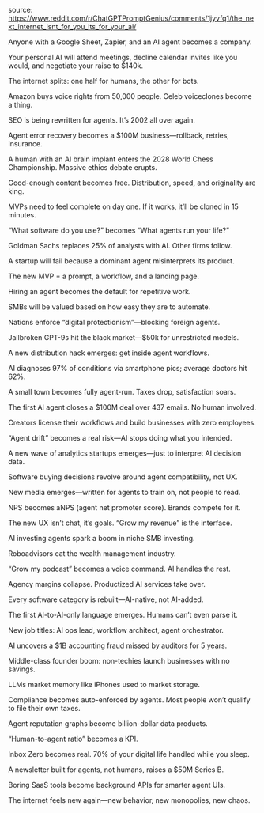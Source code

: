 source: 
https://www.reddit.com/r/ChatGPTPromptGenius/comments/1jyvfq1/the_next_internet_isnt_for_you_its_for_your_ai/


Anyone with a Google Sheet, Zapier, and an AI agent becomes a company.

Your personal AI will attend meetings, decline calendar invites like you would, and negotiate your raise to $140k.

The internet splits: one half for humans, the other for bots.

Amazon buys voice rights from 50,000 people. Celeb voiceclones become a thing.

SEO is being rewritten for agents. It’s 2002 all over again.

Agent error recovery becomes a $100M business—rollback, retries, insurance.

A human with an AI brain implant enters the 2028 World Chess Championship. Massive ethics debate erupts.

Good-enough content becomes free. Distribution, speed, and originality are king.

MVPs need to feel complete on day one. If it works, it’ll be cloned in 15 minutes.

“What software do you use?” becomes “What agents run your life?”

Goldman Sachs replaces 25% of analysts with AI. Other firms follow.

A startup will fail because a dominant agent misinterprets its product.

The new MVP = a prompt, a workflow, and a landing page.

Hiring an agent becomes the default for repetitive work.

SMBs will be valued based on how easy they are to automate.

Nations enforce “digital protectionism”—blocking foreign agents.

Jailbroken GPT-9s hit the black market—$50k for unrestricted models.

A new distribution hack emerges: get inside agent workflows.

AI diagnoses 97% of conditions via smartphone pics; average doctors hit 62%.

A small town becomes fully agent-run. Taxes drop, satisfaction soars.

The first AI agent closes a $100M deal over 437 emails. No human involved.

Creators license their workflows and build businesses with zero employees.

“Agent drift” becomes a real risk—AI stops doing what you intended.

A new wave of analytics startups emerges—just to interpret AI decision data.

Software buying decisions revolve around agent compatibility, not UX.

New media emerges—written for agents to train on, not people to read.

NPS becomes aNPS (agent net promoter score). Brands compete for it.

The new UX isn’t chat, it’s goals. “Grow my revenue” is the interface.

AI investing agents spark a boom in niche SMB investing.

Roboadvisors eat the wealth management industry.

“Grow my podcast” becomes a voice command. AI handles the rest.

Agency margins collapse. Productized AI services take over.

Every software category is rebuilt—AI-native, not AI-added.

The first AI-to-AI-only language emerges. Humans can’t even parse it.

New job titles: AI ops lead, workflow architect, agent orchestrator.

AI uncovers a $1B accounting fraud missed by auditors for 5 years.

Middle-class founder boom: non-techies launch businesses with no savings.

LLMs market memory like iPhones used to market storage.

Compliance becomes auto-enforced by agents. Most people won’t qualify to file their own taxes.

Agent reputation graphs become billion-dollar data products.

“Human-to-agent ratio” becomes a KPI.

Inbox Zero becomes real. 70% of your digital life handled while you sleep.

A newsletter built for agents, not humans, raises a $50M Series B.

Boring SaaS tools become background APIs for smarter agent UIs.

The internet feels new again—new behavior, new monopolies, new chaos.

